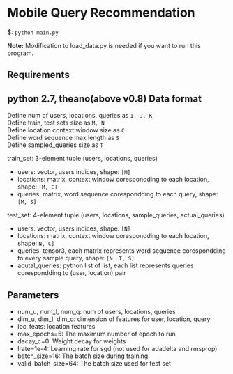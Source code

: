 Mobile Query Recommendation
===
$: `python main.py`

**Note:** Modification to load_data.py is needed if you want to run this program.

Requirements
---
python 2.7, theano(above v0.8)
Data format
---
Define num of users, locations, queries as `I, J, K`   
Define train, test sets size as `M, N`  
Define location context window size as `C`  
Define word sequence max length as `S`  
Define sampled_queries size as `T`   

train_set: 3-element tuple (users, locations, queries)  
- users: vector, users indices, shape: `[M]`
- locations: matrix, context window corespondding to each location, shape: `[M, C]`
- queries: matrix, word sequence corespondding to each query, shape: `[M, S]`

test_set: 4-element tuple (users, locations, sample_queries, actual_queries)  
- users: vector, users indices, shape: `[N]`
- locations: matrix, context window corespondding to each location, shape: `N, C]`
- queries: tensor3, each matrix represents word sequence corespondding to every sample query, shape: `[N, T, S]`
- acutal_queries: python list of list, each list represents queries corespondding to (user, location) pair

Parameters
---
- num_u, num_l, num_q: num of users, locations, queries
- dim_u, dim_l, dim_q: dimension of features for user, location, query
- loc_feats: location features
- max_epochs=5: The maximum number of epoch to run
- decay_c=0: Weight decay for weights
- lrate=1e-4: Learning rate for sgd (not used for adadelta and rmsprop)
- batch_size=16: The batch size during training
- valid_batch_size=64: The batch size used for test set

